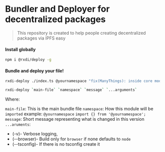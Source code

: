# Bundler and Deployer for decentralized packages

> This repository is created to help people creating decentralized packages via IPFS easy

#### Install globally
```bash
npm i @rxdi/deploy -g
```

#### Bundle and deploy your file!

```bash
rxdi-deploy ./index.ts @yournamespace "fix(ManyThings): inside core module" -v --tsconfig
```


```bash
rxdi-deploy `main-file` `namespace` `message` `...arguments`
```

Where:

`main-file`: This is the main bundle file
`namespace`: How this module will be `imported` example: `@yournamespace` `import {} from '@yournamespace';`
`message`: Short message representing what is changed in this version
`...aruments`: 
  - (-v)- Verbose logging,
  - (--browser)- Build only for `browser` if none defaults to `node`
  - (--tsconfig)- If there is no tsconfig create it